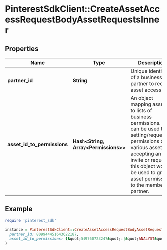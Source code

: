 # PinterestSdkClient::CreateAssetAccessRequestBodyAssetRequestsInner

## Properties

| Name | Type | Description | Notes |
| ---- | ---- | ----------- | ----- |
| **partner_id** | **String** | Unique identifier of a business partner to request asset access to. |  |
| **asset_id_to_permissions** | **Hash&lt;String, Array&lt;Permissions&gt;&gt;** | An object mapping asset ids to lists of business permissions. This can be used to setting/requesting permissions on various assets. If accepting an invite or request, this object would be used to grant asset permissions to the member or partner.  |  |

## Example

```ruby
require 'pinterest_sdk'

instance = PinterestSdkClient::CreateAssetAccessRequestBodyAssetRequestsInner.new(
  partner_id: 809944451643622187,
  asset_id_to_permissions: {&quot;549760723247&quot;:[&quot;ANALYST&quot;],&quot;549760723248&quot;:[&quot;ANALYST&quot;,&quot;ADMIN&quot;],&quot;809944451643622187&quot;:[&quot;PROFILE_PUBLISHER&quot;]}
)
```

